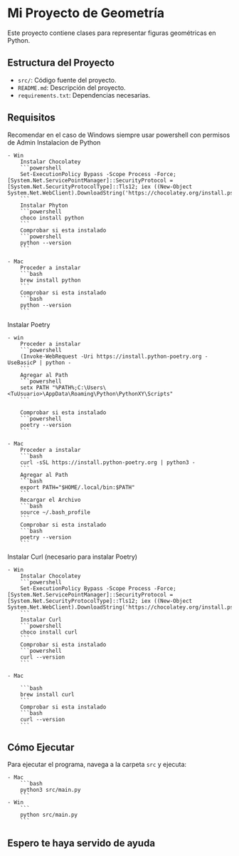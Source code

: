 # Mi Proyecto de Geometría

Este proyecto contiene clases para representar figuras geométricas en Python.

## Estructura del Proyecto

- `src/`: Código fuente del proyecto.
- `README.md`: Descripción del proyecto.
- `requirements.txt`: Dependencias necesarias.
## Requisitos
Recomendar en el caso de Windows siempre usar powershell con permisos de Admin
Instalacion de Python

    - Win
        Instalar Chocolatey
        ```powershell
        Set-ExecutionPolicy Bypass -Scope Process -Force; [System.Net.ServicePointManager]::SecurityProtocol = [System.Net.SecurityProtocolType]::Tls12; iex ((New-Object System.Net.WebClient).DownloadString('https://chocolatey.org/install.ps1'))
        ```
        Instalar Phyton
        ```powershell
        choco install python
        ```
        Comprobar si esta instalado
        ```powershell
        python --version
        ```

    - Mac
        Proceder a instalar
        ```bash
        brew install python
        ```
        Comprobar si esta instalado
        ```bash
        python --version
        ```

Instalar Poetry 


    - win
        Proceder a instalar 
        ```powershell
        (Invoke-WebRequest -Uri https://install.python-poetry.org -UseBasicP | python -
        ```
        Agregar al Path
        ```powershell
        setx PATH "%PATH%;C:\Users\<TuUsuario>\AppData\Roaming\Python\PythonXY\Scripts"
        ```

        Comprobar si esta instalado
        ```powershell
        poetry --version
        ```

    - Mac
        Proceder a instalar
        ```bash
        curl -sSL https://install.python-poetry.org | python3 -
        ```
        Agregar al Path
        ```bash
        export PATH="$HOME/.local/bin:$PATH"
        ```
        Recargar el Archivo
        ```bash
        source ~/.bash_profile 
        ```
        Comprobar si esta instalado
        ```bash
        poetry --version
        ```
Instalar Curl (necesario para instalar Poetry)
    
    - Win
        Instalar Chocolatey
        ```powershell
        Set-ExecutionPolicy Bypass -Scope Process -Force; [System.Net.ServicePointManager]::SecurityProtocol = [System.Net.SecurityProtocolType]::Tls12; iex ((New-Object System.Net.WebClient).DownloadString('https://chocolatey.org/install.ps1'))
        ```
        Instalar Curl
        ```powershell
        choco install curl
        ```
        Comprobar si esta instalado
        ```powershell
        curl --version
        ```
    
    - Mac
        
        ```bash
        brew install curl
        ```
        Comprobar si esta instalado
        ```bash
        curl --version
        ```
        

        
## Cómo Ejecutar

Para ejecutar el programa, navega a la carpeta `src` y ejecuta:

    - Mac
        ```bash
        python3 src/main.py
        ```
    - Win
        ```
        python src/main.py
        ```
## Espero te haya servido de  ayuda